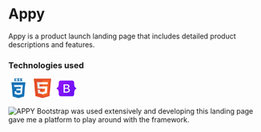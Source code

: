 # Appy
Appy is a product launch landing page that includes detailed product descriptions and features.
### Technologies used
  <img src="https://github.com/devicons/devicon/blob/master/icons/css3/css3-plain-wordmark.svg"  title="CSS3" alt="CSS" width="40" height="40"/>&nbsp;
  <img src="https://github.com/devicons/devicon/blob/master/icons/html5/html5-original.svg" title="HTML5" alt="HTML" width="40" height="40"/>&nbsp;
  <img src="https://github.com/devicons/devicon/blob/master/icons/bootstrap/bootstrap-original.svg" title="bootstrap" alt="bootstrap" width="40" height="40"/>&nbsp;
  
  
![APPY](https://user-images.githubusercontent.com/93996532/174448848-ad6477ab-8fd5-4504-9e87-4267d16d045c.png)
Bootstrap was used extensively and developing this landing page gave me a platform to play around with the framework. 
